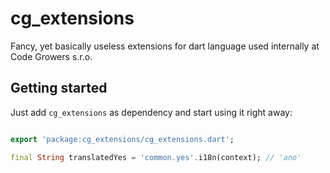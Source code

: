 # cg_extensions

Fancy, yet basically useless extensions for dart language used internally at Code Growers s.r.o.

## Getting started

Just add `cg_extensions` as dependency and start using it right away:

```dart

export 'package:cg_extensions/cg_extensions.dart';

final String translatedYes = 'common.yes'.i18n(context); // 'ano'
```

